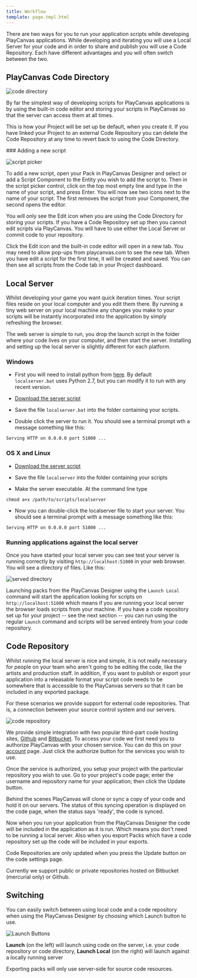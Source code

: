 ```yaml
---
title: Workflow
template: page.tmpl.html
---
```


There are two ways for you to run your application scripts while developing PlayCanvas applications. While developing and iterating you will use a Local Server for your code and in order to share and publish you will use a Code Repository. Each have different advantages and you will often switch between the two.

## PlayCanvas Code Directory

![code directory][code_directory]

By far the simplest way of developing scripts for PlayCanvas applications is by using the built-in code editor and storing your scripts in PlayCanvas so that the server can access them at all times.

This is how your Project will be set up be default, when you create it. If you have linked your Project to an external Code Repository you can delete the Code Repository at any time to revert back to using the Code Directory. 

### Adding a new script

![script picker][script_picker]

To add a new script, open your Pack in PlayCanvas Designer and select or add a Script Component to the Entity you wish to add the script to. Then in the script picker control, click on the top most empty line and type in the name of your script, and press Enter. You will now see two icons next to the name of your script. The first removes the script from your Component, the second opens the editor.

<div class="small">
You will only see the Edit icon when you are using the Code Directory for storing your scripts. If you have a Code Repository set up then you cannot edit scripts via PlayCanvas. You will have to use either the Local Server or commit code to your repository.
</div>

Click the Edit icon and the built-in code editor will open in a new tab. You may need to allow pop-ups from playcanvas.com to see the new tab. When you have edit a script for the first time, it will be created and saved. You can then see all scripts from the Code tab in your Project dashboard.

## Local Server

Whilst developing your game you want quick iteration times. Your script files reside on your local computer and you edit them there. By running a tiny web server on your local machine any changes you make to your scripts will be instantly incorporated into the application by simply refreshing the browser.

The web server is simple to run, you drop the launch script in the folder where your code lives on your computer, and then start the server. 
Installing and setting up the local server is slightly different for each platform.

### Windows

* First you will need to install python from [here][python]. By default `localserver.bat` uses Python 2.7, but you can modify it to run with any recent version.

* [Download the server script][server_windows]

* Save the file `localserver.bat` into the folder containing your scripts. 

* Double click the server to run it. You should see a terminal prompt wth a message something like this:
~~~sh~~~
Serving HTTP on 0.0.0.0 port 51000 ...
~~~~~~~~

### OS X and Linux

* [Download the server script][server_osx_linux]

* Save the file `localserver` into the folder containing your scripts

* Make the server executable. At the command line type
~~~sh~~~
chmod a+x /path/to/scripts/localserver
~~~~~~~~

* Now you can double-click the localserver file to start your server. You should see a terminal prompt with a message something like this:
~~~sh~~~
Serving HTTP on 0.0.0.0 port 51000 ...
~~~~~~~~

### Running applications against the local server

Once you have started your local server you can see test your server is running correctly by visiting `http://localhost:51000` in your web browser. 
You will see a directory of files. Like this:

![served directory](/media/images/platform/localserver.png "Local server directory")

Launching packs from the PlayCanvas Designer using the `Launch Local` command will start the application looking for scripts on `http://localhost:51000` which means if you are running your local server the browser loads scripts from your machine. If you have a code repository set up for your project -- see the next section -- you can run using the regular `Launch` command and scripts will be served entirely from your code repository.

## Code Repository

Whilst running the local server is nice and simple, it is not really necessary for people on your team who aren't going to be editing the code, like the artists
and production staff. In addition, if you want to publish or export your application into a releasable format your script code needs to be somewhere that is
accessible to the PlayCanvas servers so that it can be included in any exported package. 

For these scenarios we provide support for external code repositories. That is, a connection between your source control system and our servers.

![code repository][code_repository]

We provide simple integration with two popular third-part code hosting sites, [Github](http://github.com) and [Bitbucket](http://bitbucket.org). To access your code we first need you to authorize PlayCanvas with your chosen service. You can do this on your [account](http://platform.playcanvas.com/account/services) page. Just click the authorize button for the services you wish to use.

Once the service is authorized, you setup your project with the particular repository you wish to use. Go to your project's code page; enter the username and repository name for your application; then click the Update button.

Behind the scenes PlayCanvas will clone or sync a copy of your code and hold it on our servers. The status of this syncing operation is displayed on the code page, when the status says 'ready', the code is synced.

Now when you run your application from the PlayCanvas Designer the code will be included in the application as it is run. Which means you don't need to be running a local server. Also when you export Packs which have a code repository set up the code will be included in your exports.

<div class="pc-notice-message pc-small">
<p>Code Repositories are only updated when you press the Update button on the code settings page.</p>
<p>Currently we support public or private repositories hosted on Bitbucket (mercurial only) or Github.</p>
</div>

## Switching 

You can easily switch between using local code and a code repository when using the PlayCanvas Designer by choosing which Launch button to use.

![Launch Buttons][launch_buttons]

**Launch** (on the left) will launch using code on the server, i.e. your code repository or code directory, **Launch Local** (on the right) will launch against a locally running server

Exporting packs will only use server-side for source code resources.

[server_osx_linux]: /downloads/localserver
[python]: http://www.python.org/download/
[server_windows]: /downloads/localserver.bat
[launch_buttons]: /media/images/platform/launch_buttons.png
[script_picker]: /media/images/platform/script_picker.png
[code_directory]: /media/images/platform/code_directory.png
[code_repository]: /media/images/platform/code_repo.png
